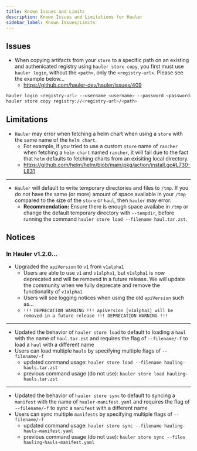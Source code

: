 ```yaml
---
title: Known Issues and Limits
description: Known Issues and Limitations for Hauler
sidebar_label: Known Issues/Limits
---
```


## Issues

- When copying artifacts from your `store` to a specific path on an existing and authenicated registry using `hauler store copy`, you first must use `hauler login`, without the `<path>`, only the `<registry-url>`. Please see the example below...
  - https://github.com/hauler-dev/hauler/issues/409

```bash
hauler login <registry-url> --username <username> --password <password>
hauler store copy registry://<registry-url>/<path>
```

## Limitations

- `Hauler` may error when fetching a helm chart when using a `store` with the same name of the `helm chart`.
  - For example, if you tried to use a custom `store` name of `rancher` when fetching a `helm chart` named `rancher`, it will fail due to the fact that `helm` defaults to fetching charts from an exisiting local directory.
  - https://github.com/helm/helm/blob/main/pkg/action/install.go#L730-L831
---
- `Hauler` will default to write temporary directories and files to `/tmp`. If you do not have the same (or more) amount of space available in your `/tmp` compared to the size of the `store` or `haul`, then `hauler` may error.
  - **Recommendation:** Ensure there is enough space availabe in `/tmp` or change the default temporary directory with `--tempdir`, before running the command `hauler store load --filename haul.tar.zst`.


## Notices

### In Hauler v1.2.0...

- Upgraded the `apiVersion` to `v1` from `v1alpha1`
  - Users are able to use `v1` and `v1alpha1`, but `v1alpha1` is now deprecated and will be removed in a future release. We will update the community when we fully deprecate and remove the functionality of `v1alpha1`
  - Users will see logging notices when using the old `apiVersion` such as...
  - `!!! DEPRECATION WARNING !!! apiVersion [v1alpha1] will be removed in a future release !!! DEPRECATION WARNING !!!`
---
- Updated the behavior of `hauler store load` to default to loading a `haul` with the name of `haul.tar.zst` and requires the flag of `--filename/-f` to load a `haul` with a different name
- Users can load multiple `hauls` by specifying multiple flags of `--filename/-f`
  - updated command usage: `hauler store load --filename hauling-hauls.tar.zst`
  - previous command usage (do not use): `hauler store load hauling-hauls.tar.zst`
---
- Updated the behavior of `hauler store sync` to default to syncing a `manifest` with the name of `hauler-manifest.yaml` and requires the flag of `--filename/-f` to sync a `manifest` with a different name
- Users can sync multiple `manifests` by specifying multiple flags of `--filename/-f`
  - updated command usage: `hauler store sync --filename hauling-hauls-manifest.yaml`
  - previous command usage (do not use): `hauler store sync --files hauling-hauls-manifest.yaml`
